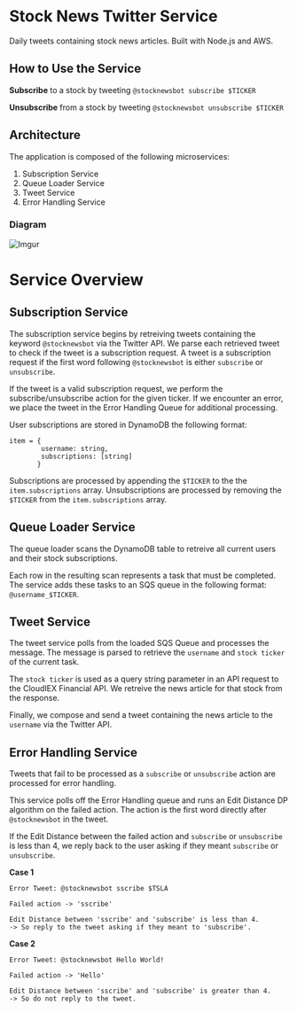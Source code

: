 # Stock News Twitter Service
Daily tweets containing stock news articles. Built with Node.js and AWS.

## How to Use the Service

**Subscribe** to a stock by tweeting `@stocknewsbot subscribe $TICKER`

**Unsubscribe** from a stock by tweeting `@stocknewsbot unsubscribe $TICKER`

## Architecture 
The application is composed of the following microservices:
1. Subscription Service
2. Queue Loader Service
3. Tweet Service
4. Error Handling Service

### Diagram 

![Imgur](https://i.imgur.com/jBB7N2t.png)


# Service Overview

## Subscription Service
The subscription service begins by retreiving tweets containing the keyword `@stocknewsbot`  via the Twitter API. We parse each retrieved tweet to check if the tweet is a subscription request. A tweet is a subscription request if the first word following `@stocknewsbot` is either `subscribe` or `unsubscribe`. 

If the tweet is a valid subscription request, we perform the subscribe/unsubscribe action for the given ticker.  If we encounter an error, we place the tweet in the Error Handling Queue for additional processing. 

User subscriptions are stored in DynamoDB the following format: 
```
item = {
        username: string,
        subscriptions: [string]
	   }
```
Subscriptions are processed by appending the `$TICKER` to the the `item.subscriptions` array. Unsubscriptions are processed by removing the `$TICKER` from the `item.subscriptions` array.

## Queue Loader Service
The queue loader scans the DynamoDB table to retreive all current users and their stock subscriptions. 

Each row in the resulting scan represents a task that must be completed. The service adds these tasks to an SQS queue in the following format: `@username_$TICKER`. 

## Tweet Service

The tweet service polls from the loaded SQS Queue and processes the message. The message is parsed to retrieve the `username` and `stock ticker` of the current task. 

The `stock ticker` is used as a query string parameter in an API request to the CloudIEX Financial API. We retreive the news article for that stock from the response. 

Finally, we compose and send a tweet containing the news article to the `username` via the Twitter API.

## Error Handling Service
Tweets that fail to be processed as a `subscribe` or `unsubscribe` action are processed for error handling. 

This service polls off the Error Handling queue and runs an Edit Distance DP algorithm on the failed action. The action is the first word directly after `@stocknewsbot` in the tweet. 

If the Edit Distance between the failed action and `subscribe` or `unsubscribe` is less than 4, we reply back to the user asking if they meant `subscribe` or `unsubscribe`.

**Case 1**
```
Error Tweet: @stocknewsbot sscribe $TSLA

Failed action -> 'sscribe' 

Edit Distance between 'sscribe' and 'subscribe' is less than 4.
-> So reply to the tweet asking if they meant to 'subscribe'. 
```
 
 **Case 2**
 ```
Error Tweet: @stocknewsbot Hello World!

Failed action -> 'Hello' 

Edit Distance between 'sscribe' and 'subscribe' is greater than 4.
-> So do not reply to the tweet.
```